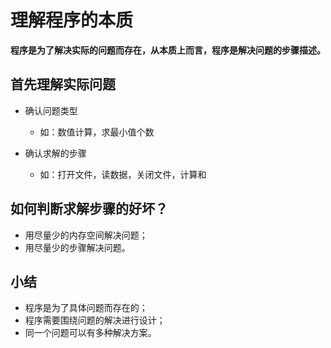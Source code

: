 # 理解程序的本质

**程序是为了解决实际的问题而存在，从本质上而言，程序是解决问题的步骤描述。**    

## 首先理解实际问题    
- 确认问题类型    
  - 如：数值计算，求最小值个数    

- 确认求解的步骤    
  - 如：打开文件，读数据，关闭文件，计算和    

## 如何判断求解步骤的好坏？
- 用尽量少的内存空间解决问题；    
- 用尽量少的步骤解决问题。    

## 小结    
- 程序是为了具体问题而存在的；    
- 程序需要围绕问题的解决进行设计；    
- 同一个问题可以有多种解决方案。    